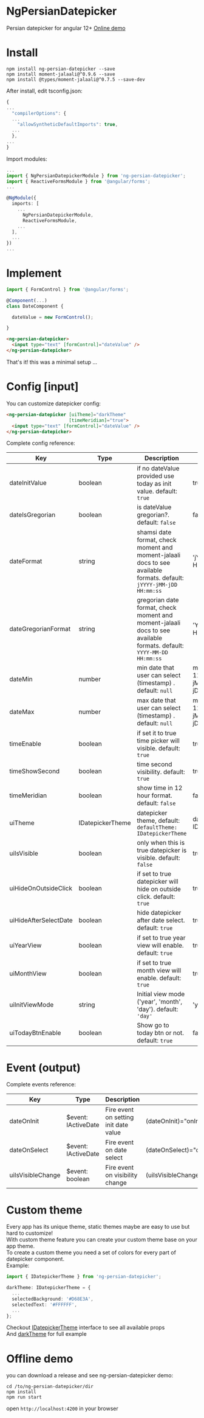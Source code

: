 # NgPersianDatepicker

Persian datepicker for angular 12+
[Online demo](https://saeed-pooyanfar.github.io/ng-persian-datepicker/)

# Install

```
npm install ng-persian-datepicker --save
npm install moment-jalaali@^0.9.6 --save
npm install @types/moment-jalaali@^0.7.5 --save-dev
```

After install, edit tsconfig.json:

```javascript
{
...
  "compilerOptions": {
  ...
    "allowSyntheticDefaultImports": true,
  ...
  },
...
}
```

Import modules:

```typescript
...
import { NgPersianDatepickerModule } from 'ng-persian-datepicker';
import { ReactiveFormsModule } from '@angular/forms';
...

@NgModule({
  imports: [
    ...
      NgPersianDatepickerModule,
      ReactiveFormsModule,
    ...
  ],
  ...
})
...
```

# Implement

```typescript
import { FormControl } from '@angular/forms';

@Component(...)
class DateComponent {

  dateValue = new FormControl();

}
```

```html
<ng-persian-datepicker>
  <input type="text" [formControl]="dateValue" />
</ng-persian-datepicker>
```

That's it! this was a minimal setup ...

# Config [input]

You can customize datepicker config:

```html
<ng-persian-datepicker [uiTheme]="darkTheme"
                       [timeMeridian]="true">
  <input type="text" [formControl]="dateValue" />
</ng-persian-datepicker>
```

Complete config reference:

| Key                   | Type             | Description                                                                                                          | Example                                         |
|-----------------------|------------------|----------------------------------------------------------------------------------------------------------------------|-------------------------------------------------|
| dateInitValue         | boolean          | if no dateValue provided use today as init value. default: `true`                                                    | true                                            |
| dateIsGregorian       | boolean          | is dateValue gregorian?. default: `false`                                                                            | false                                           |
| dateFormat            | string           | shamsi date format, check moment and moment-jalaali docs to see available formats. default: `jYYYY-jMM-jDD HH:mm:ss` | 'jYYYY-jMM-jDD HH:mm:ss'                        |
| dateGregorianFormat   | string           | gregorian date format, check moment and moment-jalaali docs to see available formats. default: `YYYY-MM-DD HH:mm:ss` | 'YYYY-MM-DD HH:mm:ss'                           |
| dateMin               | number           | min date that user can select (timestamp) . default: `null`                                                          | moment('1396-11-01', 'jYYYY-jMM-jDD').valueOf() |
| dateMax               | number           | max date that user can select (timestamp) . default: `null`                                                          | moment('1398-11-01', 'jYYYY-jMM-jDD').valueOf() |
| timeEnable            | boolean          | if set it to true time picker will visible. default: `true`                                                          | true                                            |
| timeShowSecond        | boolean          | time second visibility. default: `true`                                                                              | true                                            |
| timeMeridian          | boolean          | show time in 12 hour format. default: `false`                                                                        | false                                           |
| uiTheme               | IDatepickerTheme | datepicker theme, default: `defaultTheme: IDatepickerTheme`                                                          | darkTheme: IDatepickerTheme                     |
| uiIsVisible           | boolean          | only when this is true datepicker is visible. default: `false`                                                       | true                                            |
| uiHideOnOutsideClick  | boolean          | if set to true datepicker will hide on outside click. default: `true`                                                | true                                            |
| uiHideAfterSelectDate | boolean          | hide datepicker after date select. default: `true`                                                                   | true                                            |
| uiYearView            | boolean          | if set to true year view will enable. default: `true`                                                                | true                                            |
| uiMonthView           | boolean          | if set to true month view will enable. default: `true`                                                               | true                                            |
| uiInitViewMode        | string           | Initial view mode ('year', 'month', 'day'). default: `'day'`                                                         | 'year'                                          |
| uiTodayBtnEnable      | boolean          | Show go to today btn or not. default: `true`                                                                         | false                                           |

# Event (output)

Complete events reference:

| Key               | Type                | Description                           | Example                                       |
|-------------------|---------------------|---------------------------------------|-----------------------------------------------|
| dateOnInit        | $event: IActiveDate | Fire event on setting init date value | (dateOnInit)="onInit($event)"                 |
| dateOnSelect      | $event: IActiveDate | Fire event on date select             | (dateOnSelect)="onSelect($event)"             |
| uiIsVisibleChange | $event: boolean     | Fire event on visibility change       | (uiIsVisibleChange)="onVisibleChange($event)" |

# Custom theme

Every app has its unique theme, static themes maybe are easy to use but hard to customize!  
With custom theme feature you can create your custom theme base on your app theme.  
To create a custom theme you need a set of colors for every part of datepicker component.  
Example:

```typescript
import { IDatepickerTheme } from 'ng-persian-datepicker';

darkTheme: IDatepickerTheme = {
  ...
  selectedBackground: '#D68E3A',
  selectedText: '#FFFFFF',
  ...
};
```

Checkout [IDatepickerTheme](https://github.com/Saeed-Pooyanfar/ng-persian-datepicker/blob/master/projects/ng-persian-datepicker/src/lib/interface/IDatepickerTheme.ts) interface to see all available props  
And [darkTheme](https://github.com/Saeed-Pooyanfar/ng-persian-datepicker/blob/master/src/app/demo/datepicker-theme/dark.theme.ts) for full example

# Offline demo

you can download a release and see ng-persian-datepicker demo:

```
cd /to/ng-persian-datepicker/dir
npm install
npm run start
```

open `http://localhost:4200` in your browser
